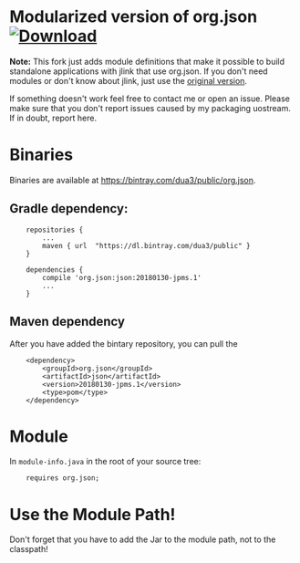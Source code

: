Modularized version of org.json[ ![Download](https://api.bintray.com/packages/dua3/public/org.json/images/download.svg) ](https://bintray.com/dua3/public/org.json/_latestVersion)
===============================

__Note:__ This fork just adds module definitions that make it possible to build standalone applications with jlink that use org.json. If you don't need modules or don't know about jlink, just use the [original version](https://github.com/stleary/JSON-java).

If something doesn't work feel free to contact me or open an issue. Please make sure that you don't report issues caused by my packaging uostream. If in doubt, report here.

# Binaries
Binaries are available at https://bintray.com/dua3/public/org.json.

##  Gradle dependency:
```
    repositories {
        ...
        maven { url  "https://dl.bintray.com/dua3/public" }
    }
    
    dependencies {
        compile 'org.json:json:20180130-jpms.1'
        ...
    }
```

## Maven dependency
After you have added the bintary repository, you can pull the 
```
    <dependency>
        <groupId>org.json</groupId>
        <artifactId>json</artifactId>
        <version>20180130-jpms.1</version>
        <type>pom</type>
    </dependency>
```

# Module

In `module-info.java` in the root  of your source tree:
```
    requires org.json;
```

# Use the Module Path!

Don't forget that you have to add the Jar to the module path, not to the classpath!
